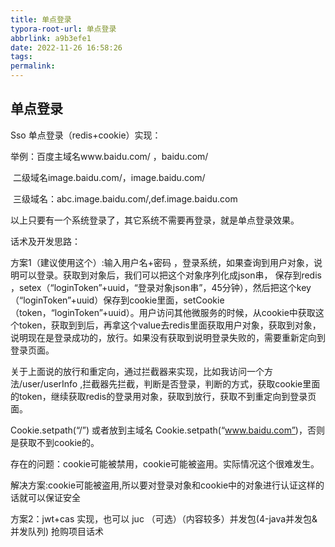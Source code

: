 ```yaml
---
title: 单点登录
typora-root-url: 单点登录
abbrlink: a9b3efe1
date: 2022-11-26 16:58:26
tags:
permalink:
---
```




## 单点登录

Sso 单点登录（redis+cookie）实现：

举例：百度主域名www.baidu.com/ ，baidu.com/  

​       二级域名image.baidu.com/，image.baidu.com/

​       三级域名：abc.image.baidu.com/,def.image.baidu.com

以上只要有一个系统登录了，其它系统不需要再登录，就是单点登录效果。

话术及开发思路：

  方案1（建议使用这个）:输入用户名+密码 ，登录系统，如果查询到用户对象，说明可以登录。获取到对象后，我们可以把这个对象序列化成json串， 保存到redis ，setex（“loginToken”+uuid，“登录对象json串”，45分钟），然后把这个key（“loginToken”+uuid）保存到cookie里面，setCookie（token，“loginToken”+uuid）。用户访问其他微服务的时候，从cookie中获取这个token，获取到到后，再拿这个value去redis里面获取用户对象，获取到对象，说明现在是登录成功的，放行。如果没有获取到说明登录失败的，需要重新定向到登录页面。

关于上面说的放行和重定向，通过拦截器来实现，比如我访问一个方法/user/userInfo ,拦截器先拦截，判断是否登录，判断的方式，获取cookie里面的token，继续获取redis的登录用对象，获取到放行，获取不到重定向到登录页面。

Cookie.setpath(“/”) 或者放到主域名 Cookie.setpath(“www.baidu.com”)，否则是获取不到cookie的。

存在的问题：cookie可能被禁用，cookie可能被盗用。实际情况这个很难发生。

解决方案:cookie可能被盗用,所以要对登录对象和cookie中的对象进行认证这样的话就可以保证安全

 方案2：jwt+cas 实现，也可以
 juc （可选）（内容较多）并发包(4-java并发包&并发队列) 抢购项目话术

